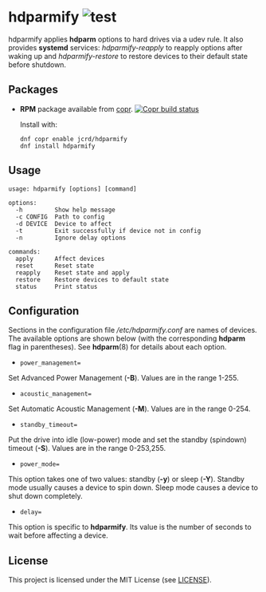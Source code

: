 # hdparmify ![test](https://github.com/jcrd/hdparmify/actions/workflows/test.yml/badge.svg)

hdparmify applies **hdparm** options to hard drives via a udev rule.
It also provides **systemd** services: _hdparmify-reapply_ to reapply
options after waking up and _hdparmify-restore_ to restore devices to
their default state before shutdown.

## Packages

* **RPM** package available from [copr][1]. [![Copr build status](https://copr.fedorainfracloud.org/coprs/jcrd/hdparmify/package/hdparmify/status_image/last_build.png)](https://copr.fedorainfracloud.org/coprs/jcrd/hdparmify/package/hdparmify/)

  Install with:
  ```
  dnf copr enable jcrd/hdparmify
  dnf install hdparmify
  ```

[1]: https://copr.fedorainfracloud.org/coprs/jcrd/hdparmify/

## Usage

```
usage: hdparmify [options] [command]

options:
  -h         Show help message
  -c CONFIG  Path to config
  -d DEVICE  Device to affect
  -t         Exit successfully if device not in config
  -n         Ignore delay options

commands:
  apply      Affect devices
  reset      Reset state
  reapply    Reset state and apply
  restore    Restore devices to default state
  status     Print status
```

## Configuration

Sections in the configuration file _/etc/hdparmify.conf_ are names of devices.
The available options are shown below (with the corresponding **hdparm** flag in
parentheses). See **hdparm**(8) for details about each option.

* `power_management=`

Set Advanced Power Management (**-B**). Values are in the range 1-255.

* `acoustic_management=`

Set Automatic Acoustic Management (**-M**). Values are in the range 0-254.

* `standby_timeout=`

Put the drive into idle (low-power) mode and set the standby (spindown)
timeout (**-S**). Values are in the range 0-253,255.

* `power_mode=`

This option takes one of two values: standby (**-y**) or sleep (**-Y**).
Standby mode usually causes a device to spin down.
Sleep mode causes a device to shut down completely.

* `delay=`

This option is specific to **hdparmify**. Its value is the number of seconds to
wait before affecting a device.

## License

This project is licensed under the MIT License (see [LICENSE](LICENSE)).
